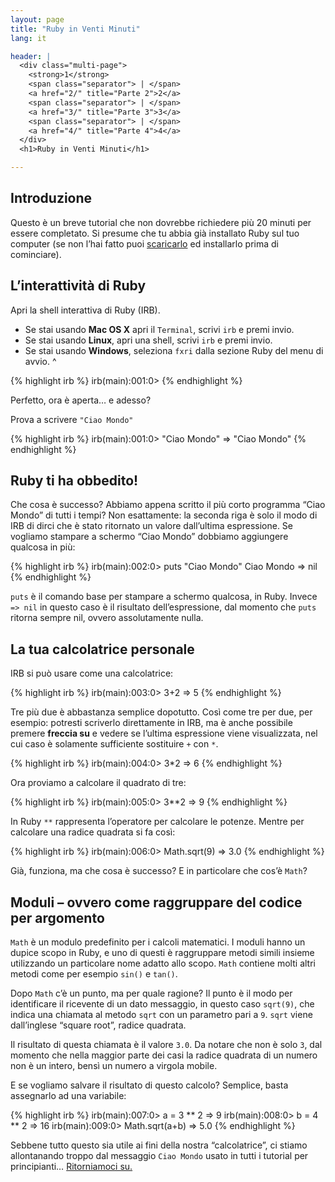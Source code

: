 ```yaml
---
layout: page
title: "Ruby in Venti Minuti"
lang: it

header: |
  <div class="multi-page">
    <strong>1</strong>
    <span class="separator"> | </span>
    <a href="2/" title="Parte 2">2</a>
    <span class="separator"> | </span>
    <a href="3/" title="Parte 3">3</a>
    <span class="separator"> | </span>
    <a href="4/" title="Parte 4">4</a>
  </div>
  <h1>Ruby in Venti Minuti</h1>

---
```


## Introduzione

Questo è un breve tutorial che non dovrebbe richiedere più 20 minuti per
essere completato. Si presume che tu abbia già installato Ruby sul tuo
computer (se non l’hai fatto puoi [scaricarlo](/it/downloads/) ed
installarlo prima di cominciare).

## L’interattività di Ruby

Apri la shell interattiva di Ruby (IRB).

* Se stai usando **Mac OS X** apri il `Terminal`, scrivi `irb` e premi
  invio.
* Se stai usando **Linux**, apri una shell, scrivi `irb` e premi invio.
* Se stai usando **Windows**, seleziona `fxri` dalla sezione Ruby del
  menu di avvio.
^

{% highlight irb %}
irb(main):001:0>
{% endhighlight %}

Perfetto, ora è aperta… e adesso?

Prova a scrivere `"Ciao Mondo"`

{% highlight irb %}
irb(main):001:0> "Ciao Mondo"
=> "Ciao Mondo"
{% endhighlight %}

## Ruby ti ha obbedito!

Che cosa è successo? Abbiamo appena scritto il più corto programma “Ciao
Mondo” di tutti i tempi? Non esattamente: la seconda riga è solo il modo
di IRB di dirci che è stato ritornato un valore dall’ultima espressione.
Se vogliamo stampare a schermo “Ciao Mondo” dobbiamo aggiungere qualcosa
in più:

{% highlight irb %}
irb(main):002:0> puts "Ciao Mondo"
Ciao Mondo
=> nil
{% endhighlight %}

`puts` è il comando base per stampare a schermo qualcosa, in Ruby.
Invece `=> nil` in questo caso è il risultato dell’espressione, dal
momento che `puts` ritorna sempre nil, ovvero assolutamente nulla.

## La tua calcolatrice personale

IRB si può usare come una calcolatrice:

{% highlight irb %}
irb(main):003:0> 3+2
=> 5
{% endhighlight %}

Tre più due è abbastanza semplice dopotutto. Così come tre per due, per
esempio: potresti scriverlo direttamente in IRB, ma è anche possibile
premere **freccia su** e vedere se l’ultima espressione viene
visualizzata, nel cui caso è solamente sufficiente sostituire `+` con
`*`.

{% highlight irb %}
irb(main):004:0> 3*2
=> 6
{% endhighlight %}

Ora proviamo a calcolare il quadrato di tre:

{% highlight irb %}
irb(main):005:0> 3**2
=> 9
{% endhighlight %}

In Ruby `**` rappresenta l’operatore per calcolare le potenze. Mentre
per calcolare una radice quadrata si fa così:

{% highlight irb %}
irb(main):006:0> Math.sqrt(9)
=> 3.0
{% endhighlight %}

Già, funziona, ma che cosa è successo? E in particolare che cos’è
`Math`?

## Moduli – ovvero come raggruppare del codice per argomento

`Math` è un modulo predefinito per i calcoli matematici. I moduli hanno
un dupice scopo in Ruby, e uno di questi è raggruppare metodi simili
insieme utilizzando un particolare nome adatto allo scopo. `Math`
contiene molti altri metodi come per esempio `sin()` e `tan()`.

Dopo `Math` c’è un punto, ma per quale ragione? Il punto è il modo per
identificare il ricevente di un dato messaggio, in questo caso
`sqrt(9)`, che indica una chiamata al metodo `sqrt` con un parametro
pari a `9`. `sqrt` viene dall’inglese “square root”, radice quadrata.

Il risultato di questa chiamata è il valore `3.0`. Da notare che non è
solo `3`, dal momento che nella maggior parte dei casi la radice
quadrata di un numero non è un intero, bensì un numero a virgola mobile.

E se vogliamo salvare il risultato di questo calcolo? Semplice, basta
assegnarlo ad una variabile:

{% highlight irb %}
irb(main):007:0> a = 3 ** 2
=> 9
irb(main):008:0> b = 4 ** 2
=> 16
irb(main):009:0> Math.sqrt(a+b)
=> 5.0
{% endhighlight %}

Sebbene tutto questo sia utile ai fini della nostra “calcolatrice”, ci
stiamo allontanando troppo dal messaggio `Ciao Mondo` usato in tutti i
tutorial per principianti… [Ritorniamoci su.](2/)

